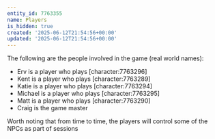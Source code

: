 ```yaml
---
entity_id: 7763355
name: Players
is_hidden: true
created: '2025-06-12T21:54:56+00:00'
updated: '2025-06-12T21:54:56+00:00'
---
```


The following are the people involved in the game (real world names):

- Erv is a player who plays [character:7763296]
- Kent is a player who plays [character:7763289]
- Katie is a player who plays [character:7763294]
- Michael is a player who plays [character:7763295]
- Matt is a player who plays [character:7763290]
- Craig is the game master

Worth noting that from time to time, the players will control some of the NPCs as part of sessions